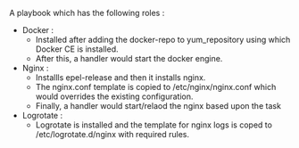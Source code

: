 A playbook which has the following roles :
- Docker :
    - Installed after adding the docker-repo to yum_repository using which Docker CE is installed.
    - After this, a handler would start the docker engine.
- Nginx :
    - Installls epel-release and then it installs nginx.
    - The nginx.conf template is copied to /etc/nginx/nginx.conf which would overrides the existing configuration.
    - Finally, a handler would start/relaod the nginx based upon the task
- Logrotate :
    - Logrotate is installed and the template for nginx logs is coped to /etc/logrotate.d/nginx with required rules.